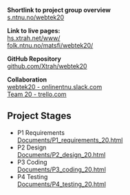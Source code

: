 **Shortlink to project group overview**  
[s.ntnu.no/webtek20](https://s.ntnu.no/webtek20)

**Link to live pages:**  
[hs.xtrah.net/www/](https://hs.xtrah.net/www/)  
[folk.ntnu.no/matsfi/webtek20/](http://folk.ntnu.no/matsfi/webtek20/)

**GitHub Repository**  
[github.com/Xtrah/webtek20](https://github.com/Xtrah/webtek20)

**Collaboration**  
[webtek20 - onlinentnu.slack.com](https://onlinentnu.slack.com/messages/GMYSXL3PX)  
[Team 20 - trello.com](https://trello.com/b/MVa85Z1F)

## Project Stages
- P1 Requirements  
[Documents/P1_requirements_20.html](Documents/P1_requirements_20.html)
- P2 Design  
[Documents/P2_design_20.html](Documents/P2_design_20.html)
- P3 Coding  
[Documents/P3_coding_20.html](Documents/P3_coding_20.html)
- P4 Testing  
[Documents/P4_testing_20.html](Documents/P4_testing_20.html)